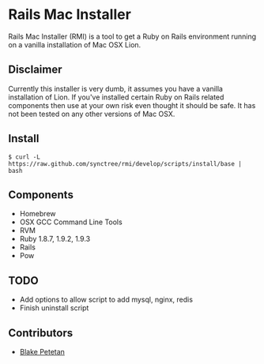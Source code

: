 # Rails Mac Installer 

Rails Mac Installer (RMI) is a tool to get a Ruby on Rails environment running on a vanilla installation of Mac OSX Lion. 

## Disclaimer

Currently this installer is very dumb, it assumes you have a vanilla installation of Lion. If you've installed certain Ruby on Rails related components then use at your own risk even thought it should be safe. It has not been tested on any other versions of Mac OSX. 

## Install

    $ curl -L https://raw.github.com/synctree/rmi/develop/scripts/install/base | bash

## Components
  
  * Homebrew
  * OSX GCC Command Line Tools
  * RVM
  * Ruby 1.8.7, 1.9.2, 1.9.3
  * Rails
  * Pow

## TODO
  
  * Add options to allow script to add mysql, nginx, redis
  * Finish uninstall script

## Contributors

  * [Blake Petetan](https://github.com/petetan)